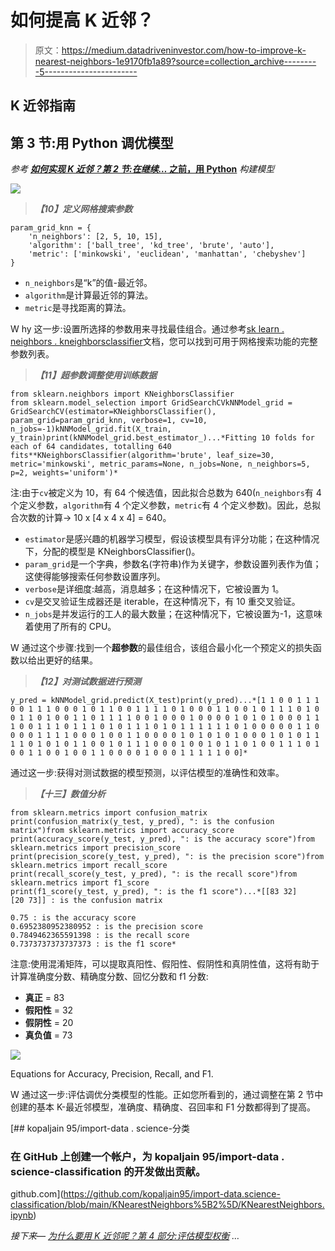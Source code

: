 # 如何提高 K 近邻？

> 原文：<https://medium.datadriveninvestor.com/how-to-improve-k-nearest-neighbors-1e9170fb1a89?source=collection_archive---------5----------------------->

## K 近邻指南

## 第 3 节:用 Python 调优模型

*参考* [***如何实现 K 近邻？第 2 节:在继续…* 之前，用 Python**](https://kopaljain95.medium.com/how-to-implement-k-nearest-neighbors-4c46da0396fb) *构建模型*

![](img/78352383902c25daca87f0cd12228c2b.png)

> ***【10】定义网格搜索参数***

```
param_grid_knn = {
    'n_neighbors': [2, 5, 10, 15],                                   
    'algorithm': ['ball_tree', 'kd_tree', 'brute', 'auto'],          
    'metric': ['minkowski', 'euclidean', 'manhattan', 'chebyshev']
}
```

*   `n_neighbors`是“k”的值-最近邻。
*   `algorithm`是计算最近邻的算法。
*   `metric`是寻找距离的算法。

W hy 这一步:设置所选择的参数用来寻找最佳组合。通过参考[sk learn . neighbors . kneighborsclassifier](https://scikit-learn.org/stable/modules/generated/sklearn.neighbors.KNeighborsClassifier.html)文档，您可以找到可用于网格搜索功能的完整参数列表。

> ***【11】超参数调整使用训练数据***

```
from sklearn.neighbors import KNeighborsClassifier
from sklearn.model_selection import GridSearchCVkNNModel_grid = GridSearchCV(estimator=KNeighborsClassifier(), param_grid=param_grid_knn, verbose=1, cv=10, n_jobs=-1)kNNModel_grid.fit(X_train, y_train)print(kNNModel_grid.best_estimator_)...*Fitting 10 folds for each of 64 candidates, totalling 640 fits**KNeighborsClassifier(algorithm='brute', leaf_size=30, metric='minkowski', metric_params=None, n_jobs=None, n_neighbors=5, p=2, weights='uniform')*
```

注:由于`cv`被定义为 10，有 64 个候选值，因此拟合总数为 640(`n_neighbors`有 4 个定义参数，`algorithm`有 4 个定义参数，`metric`有 4 个定义参数)。因此，总拟合次数的计算→ 10 x [4 x 4 x 4] = 640。

*   `estimator`是感兴趣的机器学习模型，假设该模型具有评分功能；在这种情况下，分配的模型是 KNeighborsClassifier()。
*   `param_grid`是一个字典，参数名(字符串)作为关键字，参数设置列表作为值；这使得能够搜索任何参数设置序列。
*   `verbose`是详细度:越高，消息越多；在这种情况下，它被设置为 1。
*   `cv`是交叉验证生成器还是 iterable，在这种情况下，有 10 重交叉验证。
*   `n_jobs`是并发运行的工人的最大数量；在这种情况下，它被设置为-1，这意味着使用了所有的 CPU。

W 通过这个步骤:找到一个**超参数**的最佳组合，该组合最小化一个预定义的损失函数以给出更好的结果。

> ***【12】对测试数据进行预测***

```
y_pred = kNNModel_grid.predict(X_test)print(y_pred)...*[1 1 0 0 1 1 1 0 0 1 1 1 0 0 0 1 0 1 1 0 0 1 1 1 1 0 1 0 0 0 1 1 0 0 1 0 1 1 1 0 1 0 0 1 1 0 1 0 0 1 1 0 1 1 1 1 0 0 1 0 0 0 1 0 0 0 0 1 0 1 0 1 0 0 0 1 1 1 0 0 1 1 1 0 1 1 1 0 1 0 1 1 1 0 1 0 1 1 1 1 1 1 0 1 0 0 0 0 0 1 1 0 0 0 0 1 1 1 1 0 0 0 1 0 0 1 1 0 0 0 0 1 0 1 0 1 0 1 0 0 0 1 0 1 0 1 1 1 1 0 1 0 1 0 1 1 0 0 1 0 1 1 1 0 0 0 1 0 0 1 0 1 1 0 1 0 0 1 1 1 0 1 0 0 1 1 0 0 1 0 0 1 1 0 0 0 0 1 0 0 0 1 1 1 1 1 0 0]*
```

通过这一步:获得对测试数据的模型预测，以评估模型的准确性和效率。

> ***【十三】数值分析***

```
from sklearn.metrics import confusion_matrix
print(confusion_matrix(y_test, y_pred), ": is the confusion matrix")from sklearn.metrics import accuracy_score
print(accuracy_score(y_test, y_pred), ": is the accuracy score")from sklearn.metrics import precision_score
print(precision_score(y_test, y_pred), ": is the precision score")from sklearn.metrics import recall_score
print(recall_score(y_test, y_pred), ": is the recall score")from sklearn.metrics import f1_score
print(f1_score(y_test, y_pred), ": is the f1 score")...*[[83 32]
[20 73]] : is the confusion matrix 

0.75 : is the accuracy score
0.6952380952380952 : is the precision score
0.7849462365591398 : is the recall score
0.7373737373737373 : is the f1 score*
```

注意:使用混淆矩阵，可以提取真阳性、假阳性、假阴性和真阴性值，这将有助于计算准确度分数、精确度分数、回忆分数和 f1 分数:

*   **真正** = 83
*   **假阳性** = 32
*   **假阴性** = 20
*   **真负值** = 73

![](img/26e4f1261eb17819c55ee2fbef5092cc.png)

Equations for Accuracy, Precision, Recall, and F1.

W 通过这一步:评估调优分类模型的性能。正如您所看到的，通过调整在第 2 节中创建的基本 K-最近邻模型，准确度、精确度、召回率和 F1 分数都得到了提高。

[](https://github.com/kopaljain95/import-data.science-classification/blob/main/KNearestNeighbors%5B2%5D/KNearestNeighbors.ipynb) [## kopaljain 95/import-data . science-分类

### 在 GitHub 上创建一个帐户，为 kopaljain 95/import-data . science-classification 的开发做出贡献。

github.com](https://github.com/kopaljain95/import-data.science-classification/blob/main/KNearestNeighbors%5B2%5D/KNearestNeighbors.ipynb) 

*接下来—* [*为什么要用 K 近邻呢？第 4 部分:评估模型权衡*](https://kopaljain95.medium.com/why-use-k-nearest-neighbors-7535fa8df2c3) *…*